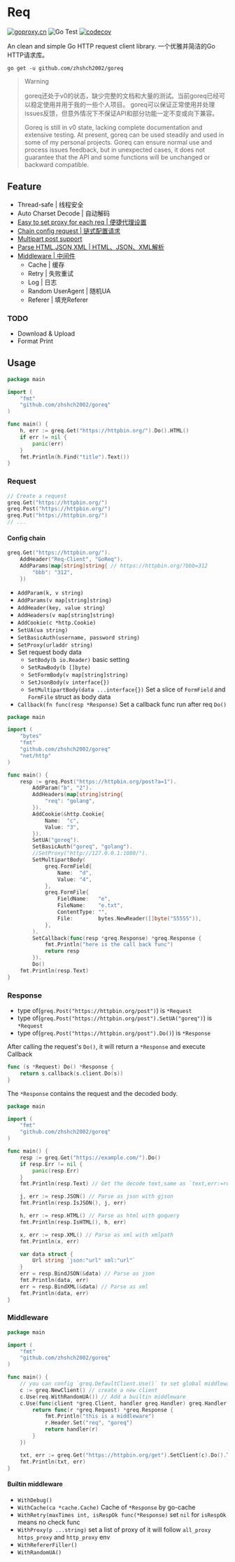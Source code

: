 # Req
[![goproxy.cn](https://goproxy.cn/stats/github.com/zhshch2002/goreq/badges/download-count.svg)](https://goproxy.cn)
![Go Test](https://github.com/zhshch2002/goreq/workflows/Go%20Test/badge.svg)
[![codecov](https://codecov.io/gh/zhshch2002/goreq/branch/master/graph/badge.svg)](https://codecov.io/gh/zhshch2002/goreq)

An clean and simple Go HTTP request client library.
一个优雅并简洁的Go HTTP请求库。

```shell script
go get -u github.com/zhshch2002/goreq
```

> Warning
>
> goreq还处于v0的状态，缺少完整的文档和大量的测试。当前goreq已经可以稳定使用并用于我的一些个人项目。
> goreq可以保证正常使用并处理issues反馈，但意外情况下不保证API和部分功能一定不变或向下兼容。
>
> Goreq is still in v0 state, lacking complete documentation and extensive testing. At present, goreq can be used steadily and used in some of my personal projects.
> Goreq can ensure normal use and process issues feedback, but in unexpected cases, it does not guarantee that the API and some functions will be unchanged or backward compatible.


## Feature
* Thread-safe | 线程安全
* Auto Charset Decode | 自动解码
* [Easy to set proxy for each req | 便捷代理设置](#Request)
* [Chain config request | 链式配置请求](#Request)
* [Multipart post support](#Request)
* [Parse HTML,JSON,XML | HTML、JSON、XML解析](#Response)
* [Middleware | 中间件](#Middleware)
    * Cache | 缓存
    * Retry | 失败重试
    * Log | 日志
    * Random UserAgent | 随机UA
    * Referer | 填充Referer
### TODO
* Download & Upload
* Format Print

## Usage

```go
package main

import (
	"fmt"
	"github.com/zhshch2002/goreq"
)

func main() {
	h, err := greq.Get("https://httpbin.org/").Do().HTML()
	if err != nil {
		panic(err)
	}
	fmt.Println(h.Find("title").Text())
}
```

### Request

```go
// Create a request
greq.Get("https://httpbin.org/")
greq.Post("https://httpbin.org/")
greq.Put("https://httpbin.org/")
// ...
```

#### Config chain
```go
greq.Get("https://httpbin.org/").
    AddHeader("Req-Client", "GoReq").
    AddParams(map[string]string{ // https://httpbin.org/?bbb=312 
        "bbb": "312",
    })
```

* `AddParam(k, v string)`
* `AddParams(v map[string]string)`
* `AddHeader(key, value string)`
* `AddHeaders(v map[string]string)`
* `AddCookie(c *http.Cookie)`
* `SetUA(ua string)`
* `SetBasicAuth(username, password string)`
* `SetProxy(urladdr string)`
* Set request body data
    * `SetBody(b io.Reader)` basic setting
    * `SetRawBody(b []byte)`
    * `SetFormBody(v map[string]string)`
    * `SetJsonBody(v interface{})`
    * `SetMultipartBody(data ...interface{})` Set a slice of `FormField` and `FormFile` struct as body data
* `Callback(fn func(resp *Response)` Set a callback func run after req `Do()`

```go
package main

import (
	"bytes"
	"fmt"
	"github.com/zhshch2002/goreq"
	"net/http"
)

func main() {
	resp := greq.Post("https://httpbin.org/post?a=1").
		AddParam("b", "2").
		AddHeaders(map[string]string{
			"req": "golang",
		}).
		AddCookie(&http.Cookie{
			Name:  "c",
			Value: "3",
		}).
		SetUA("goreq").
		SetBasicAuth("goreq", "golang").
		//SetProxy("http://127.0.0.1:1080/").
		SetMultipartBody(
			greq.FormField{
				Name:  "d",
				Value: "4",
			},
			greq.FormFile{
				FieldName:   "e",
				FileName:    "e.txt",
				ContentType: "",
				File:        bytes.NewReader([]byte("55555")),
			},
		).
		SetCallback(func(resp *greq.Response) *greq.Response {
			fmt.Println("here is the call back func")
			return resp
		}).
		Do()
	fmt.Println(resp.Text)
}
```

### Response
* type of(`greq.Post("https://httpbin.org/post")`) is `*Request`
* type of(`greq.Post("https://httpbin.org/post").SetUA("goreq")`) is `*Request`
* type of(`greq.Post("https://httpbin.org/post").Do()`) is `*Response`

After calling the request's `Do()`, it will return a `*Response` and execute Callback
```go
func (s *Request) Do() *Response {
	return s.callback(s.client.Do(s))
}
```

The `*Response` contains the request and the decoded body.

```go
package main

import (
	"fmt"
	"github.com/zhshch2002/goreq"
)

func main() {
	resp := greq.Get("https://example.com/").Do()
	if resp.Err != nil {
		panic(resp.Err)
	}
	fmt.Println(resp.Text) // Get the decode text,same as `text,err:=resp.Txt()`

	j, err := resp.JSON() // Parse as json with gjson
	fmt.Println(resp.IsJSON(), j, err)

	h, err := resp.HTML() // Parse as html with goquery
	fmt.Println(resp.IsHTML(), h, err)

	x, err := resp.XML() // Parse as xml with xmlpath
	fmt.Println(x, err)

	var data struct {
		Url string `json:"url" xml:"url"`
	}
	err = resp.BindJSON(&data) // Parse as json
	fmt.Println(data, err)
	err = resp.BindXML(&data) // Parse as xml
	fmt.Println(data, err)
}
```

### Middleware
```go
package main

import (
	"fmt"
	"github.com/zhshch2002/goreq"
)

func main() {
	// you can config `greq.DefaultClient.Use()` to set global middleware
	c := greq.NewClient() // create a new client
	c.Use(req.WithRandomUA()) // Add a builtin middleware
	c.Use(func(client *greq.Client, handler greq.Handler) greq.Handler { // Add another middleware
		return func(r *greq.Request) *greq.Response {
			fmt.Println("this is a middleware")
			r.Header.Set("req", "goreq")
			return handler(r)
		}
	})

	txt, err := greq.Get("https://httpbin.org/get").SetClient(c).Do().Txt()
	fmt.Println(txt, err)
}
```
#### Builtin middleware
* `WithDebug()`
* `WithCache(ca *cache.Cache)` Cache of `*Response` by go-cache
* `WithRetry(maxTimes int, isRespOk func(*Response)` set `nil` for `isRespOk` means no check func
* `WithProxy(p ...string)` set a list of proxy of it will follow `all_proxy` `https_proxy` and  `http_proxy` env
* `WithRefererFiller()`
* `WithRandomUA()`